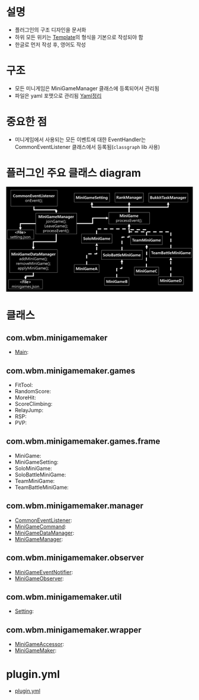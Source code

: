 # 설명
- 플러그인의 구조 디자인을 문서화
- 하위 모든 위키는 [Template]의 형식을 기본으로 작성되야 함
- 한글로 먼저 작성 후, 영어도 작성

# 구조
- 모든 미니게임은 MiniGameManager 클래스에 등록되어서 관리됨
- 파일은 yaml 포맷으로 관리됨 [Yaml정리](https://github.com/worldbiomusic/Blog/blob/main/Minecraft/plugin/making/YAML.md)


# 중요한 점
- 미니게임에서 사용되는 모든 이벤트에 대한 EventHandler는 CommonEventListener 클래스에서 등록됨(`classgraph` lib 사용)



# 플러그인 주요 클래스 diagram
![MiniGameMaker_plugin_design](../img/MiniGameMaker_plugin_design.JPG)


# 클래스
## com.wbm.minigamemaker
- [Main](Main.md): 
## com.wbm.minigamemaker.games
- FitTool: 
- RandomScore: 
- MoreHit:
- ScoreClimbing: 
- RelayJump: 
- RSP: 
- PVP: 


## com.wbm.minigamemaker.games.frame
- MiniGame: 
- MiniGameSetting: 
- SoloMiniGame: 
- SoloBattleMiniGame: 
- TeamMiniGame: 
- TeamBattleMiniGame: 

## com.wbm.minigamemaker.manager
- [CommonEventListener](CommonEventListener.md): 
- [MiniGameCommand](MiniGameCommand.md): 
- [MiniGameDataManager](MiniGameDataManager.md): 
- [MiniGameManager](MiniGameManager.md): 


## com.wbm.minigamemaker.observer
- [MiniGameEventNotifier](MiniGameEventNotifier.md): 
- [MiniGameObserver](MiniGameObserver.md): 

## com.wbm.minigamemaker.util
- [Setting](Setting.md): 


## com.wbm.minigamemaker.wrapper
- [MiniGameAccessor](MiniGameAccessor.md): 
- [MiniGameMaker](MiniGameMaker.md): 

# plugin.yml
- [plugin.yml](plugin.yml.md)










[Template]: template.md
